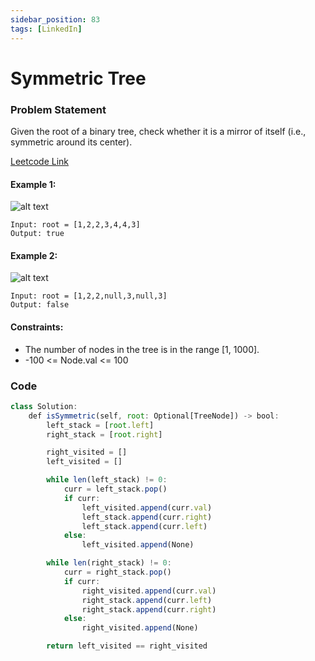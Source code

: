 ```yaml
---
sidebar_position: 83
tags: [LinkedIn]
---
```


# Symmetric Tree

### Problem Statement

Given the root of a binary tree, check whether it is a mirror of itself (i.e., symmetric around its center).

[Leetcode Link](https://leetcode.com/problems/symmetric-tree/)

#### Example 1:

![alt text](https://assets.leetcode.com/uploads/2021/02/19/symtree1.jpg)

```
Input: root = [1,2,2,3,4,4,3]
Output: true
```

#### Example 2:

![alt text](https://assets.leetcode.com/uploads/2021/02/19/symtree2.jpg)

```
Input: root = [1,2,2,null,3,null,3]
Output: false
```

#### Constraints:

- The number of nodes in the tree is in the range [1, 1000].
- -100 <= Node.val <= 100

### Code

```jsx title="Python"
class Solution:
    def isSymmetric(self, root: Optional[TreeNode]) -> bool:
        left_stack = [root.left]
        right_stack = [root.right]

        right_visited = []
        left_visited = []

        while len(left_stack) != 0:
            curr = left_stack.pop()
            if curr:
                left_visited.append(curr.val)
                left_stack.append(curr.right)
                left_stack.append(curr.left)
            else:
                left_visited.append(None)

        while len(right_stack) != 0:
            curr = right_stack.pop()
            if curr:
                right_visited.append(curr.val)
                right_stack.append(curr.left)
                right_stack.append(curr.right)
            else:
                right_visited.append(None)

        return left_visited == right_visited
```
